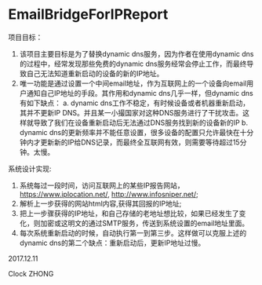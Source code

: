 # EmailBridgeForIPReport
项目目标：
1. 该项目主要目标是为了替换dynamic dns服务，因为作者在使用dynamic dns的过程中，经常发现那些免费的dynamic dns服务经常会停止工作，而最终导致自己无法知道重新启动的设备的新的IP地址。
2. 唯一功能是通过设置一个中间email地址，作为互联网上的一个设备向email用户通知自己IP地址的手段。其作用和dynamic dns几乎一样，但dynamic dns有如下缺点：
    a. dynamic dns工作不稳定，有时候设备或者机器重新启动，其并不更新IP DNS。并且某一小撮国家对这种DNS服务进行了干扰攻击。这样就导致了我们在设备重新启动后无法通过DNS服务找到新的设备新的IP
    b. dynamic dns的更新频率并不能任意设置，很多设备的配置只允许最快在十分钟内才更新新的IP给DNS记录，而最终全互联网有效，则需要等待超过15分钟。太慢。

系统设计实现:
1. 系统每过一段时间，访问互联网上的某些IP报告网站，https://www.iplocation.net/, http://www.infosniper.net/;
2. 解析上一步获得的网站html内容,获得其回报的IP地址;
3. 把上一步骤获得的IP地址，和自己存储的老地址想比较，如果已经发生了变化，则加密或这明文的通过SMTP服务，传送到系统设置的email地址里面。
4. 每次系统重新启动的时候，自动执行第一到第三步。这样做可以克服上述的dynamic dns的第二个缺点：重新启动后，更新IP地址过慢。

2017.12.11

Clock ZHONG
